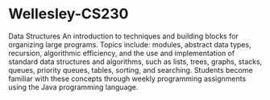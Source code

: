 # Wellesley-CS230
Data Structures
An introduction to techniques and building blocks for organizing large programs. 
Topics include: modules, abstract data types, recursion, algorithmic efficiency, 
and the use and implementation of standard data structures and algorithms, such 
as lists, trees, graphs, stacks, queues, priority queues, tables, sorting, and 
searching. 
Students become familiar with these concepts through weekly programming assignments 
using the Java programming language.
